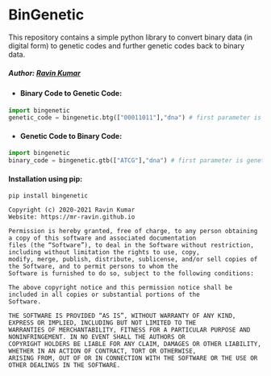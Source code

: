 # BinGenetic
This repository contains a simple python library to convert binary data (in digital form) to genetic codes and further genetic codes back to binary data.

##### Author: [Ravin Kumar](https://mr-ravin.github.io)

- #### Binary Code to Genetic Code:

```python
import bingenetic
genetic_code = bingenetic.btg(["00011011"],"dna") # first parameter is binary code as a list, second parameter is the type of genetic code i.e. DNA, or RNA
```

- #### Genetic Code to Binary Code:

```python
import bingenetic
binary_code = bingenetic.gtb(["ATCG"],"dna") # first parameter is genetic code as a list, second parameter is the type of genetic code i.e. DNA, or RNA
```


#### Installation using pip:
```
pip install bingenetic
```

```
Copyright (c) 2020-2021 Ravin Kumar
Website: https://mr-ravin.github.io

Permission is hereby granted, free of charge, to any person obtaining a copy of this software and associated documentation 
files (the “Software”), to deal in the Software without restriction, including without limitation the rights to use, copy, 
modify, merge, publish, distribute, sublicense, and/or sell copies of the Software, and to permit persons to whom the 
Software is furnished to do so, subject to the following conditions:

The above copyright notice and this permission notice shall be included in all copies or substantial portions of the 
Software.

THE SOFTWARE IS PROVIDED “AS IS”, WITHOUT WARRANTY OF ANY KIND, EXPRESS OR IMPLIED, INCLUDING BUT NOT LIMITED TO THE 
WARRANTIES OF MERCHANTABILITY, FITNESS FOR A PARTICULAR PURPOSE AND NONINFRINGEMENT. IN NO EVENT SHALL THE AUTHORS OR 
COPYRIGHT HOLDERS BE LIABLE FOR ANY CLAIM, DAMAGES OR OTHER LIABILITY, WHETHER IN AN ACTION OF CONTRACT, TORT OR OTHERWISE, 
ARISING FROM, OUT OF OR IN CONNECTION WITH THE SOFTWARE OR THE USE OR OTHER DEALINGS IN THE SOFTWARE.
```
